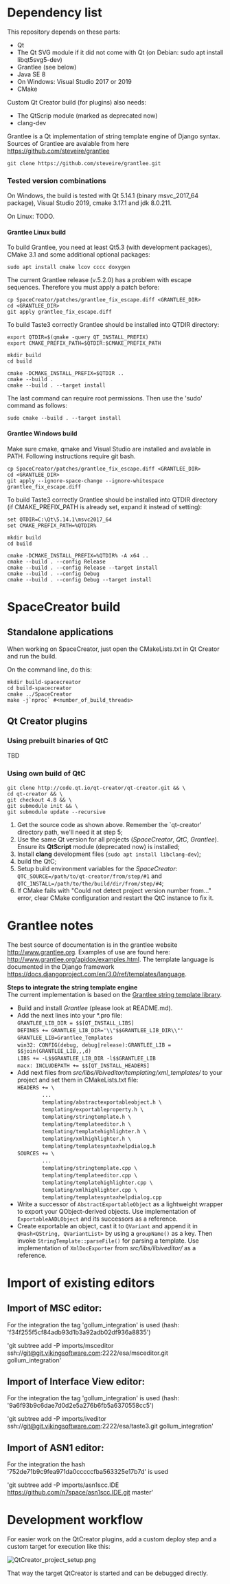 # Dependency list

This repository depends on these parts:

* Qt
* The Qt SVG module if it did not come with Qt (on Debian: sudo apt install libqt5svg5-dev)
* Grantlee (see below)
* Java SE 8
* On Windows: Visual Studio 2017 or 2019
* CMake

Custom Qt Creator build (for plugins) also needs:

* The QtScrip module (marked as deprecated now)
* clang-dev

Grantlee is a Qt implementation of string template engine of Django syntax.
Sources of Grantlee are avalable from here https://github.com/steveire/grantlee

    git clone https://github.com/steveire/grantlee.git

### Tested version combinations

On Windows, the build is tested with Qt 5.14.1 (binary msvc_2017_64 package), Visual Studio 2019, cmake 3.17.1 and jdk 8.0.211.

On Linux: TODO.

#### Grantlee Linux build

To build Grantlee, you need at least Qt5.3 (with development packages), CMake 3.1 and
some additional optional packages:

    sudo apt install cmake lcov cccc doxygen

The current Grantlee release (v.5.2.0) has a problem with escape sequences.
Therefore you must apply a patch before:

    cp SpaceCreator/patches/grantlee_fix_escape.diff <GRANTLEE_DIR>
    cd <GRANTLEE_DIR>
    git apply grantlee_fix_escape.diff

To build Taste3 correctly Grantlee should be installed into QTDIR directory:

    export QTDIR=$(qmake -query QT_INSTALL_PREFIX)
    export CMAKE_PREFIX_PATH=$QTDIR:$CMAKE_PREFIX_PATH

    mkdir build
    cd build

    cmake -DCMAKE_INSTALL_PREFIX=$QTDIR ..
    cmake --build .
    cmake --build . --target install

The last command can require root permissions. Then use the 'sudo' command as follows:

    sudo cmake --build . --target install

#### Grantlee Windows build

Make sure cmake, qmake and Visual Studio are installed and avalable in PATH.
Following instructions require git bash.

    cp SpaceCreator/patches/grantlee_fix_escape.diff <GRANTLEE_DIR>
    cd <GRANTLEE_DIR>
    git apply --ignore-space-change --ignore-whitespace grantlee_fix_escape.diff

To build Taste3 correctly Grantlee should be installed into QTDIR directory (if CMAKE_PREFIX_PATH is already set, expand it instead of setting):

    set QTDIR=C:\Qt\5.14.1\msvc2017_64
    set CMAKE_PREFIX_PATH=%QTDIR%

    mkdir build
    cd build

    cmake -DCMAKE_INSTALL_PREFIX=%QTDIR% -A x64 ..
    cmake --build . --config Release
    cmake --build . --config Release --target install
    cmake --build . --config Debug
    cmake --build . --config Debug --target install

# SpaceCreator build

## Standalone applications

When working on SpaceCreator, just open the CMakeLists.txt in Qt Creator and run the build.

On the command line, do this:

    mkdir build-spacecreator
    cd build-spacecreator
    cmake ../SpaceCreator
    make -j`nproc` #<number_of_build_threads>

## Qt Creator plugins

### Using prebuilt binaries of QtC

TBD

### Using own build of QtC

```
git clone http://code.qt.io/qt-creator/qt-creator.git && \
cd qt-creator && \
git checkout 4.8 && \
git submodule init && \
git submodule update --recursive
```

1. Get the source code as shown above. Remember the `qt-creator' directory path, we'll need it at step 5;
1. Use the same Qt version for all projects (*SpaceCreator*, *QtC*, *Grantlee*). Ensure its **QtScript** module (deprecated now) is installed;
1. Install **clang** development files (`sudo apt install libclang-dev`);
1. build the QtC;
1. Setup build environment variables for the *SpaceCreator*: `QTC_SOURCE=/path/to/qt-creator/from/step/#1` and `QTC_INSTALL=/path/to/the/build/dir/from/step/#4`;
1. If CMake fails with "Could not detect project version number from..." error, clear CMake configuration and restart the QtC instance to fix it.

# Grantlee notes

The best source of documentation is in the grantlee website http://www.grantlee.org. Examples of use are found here: http://www.grantlee.org/apidox/examples.html.
The template language is documented in the Django framework https://docs.djangoproject.com/en/3.0/ref/templates/language.

**Steps to integrate the string template engine**<br>
The current implementation is based on the [Grantlee string template library](https://github.com/steveire/grantlee).
*  Build and install *Grantlee* (please look at README.md).
*  Add the next lines into your *.pro file:<br>
`GRANTLEE_LIB_DIR = $$[QT_INSTALL_LIBS]`<br>
`DEFINES += GRANTLEE_LIB_DIR='\\"$$GRANTLEE_LIB_DIR\\"'`<br>
`GRANTLEE_LIB=Grantlee_Templates`<br>
`win32: CONFIG(debug, debug|release):GRANTLEE_LIB = $$join(GRANTLEE_LIB,,,d)`<br>
`LIBS += -L$$GRANTLEE_LIB_DIR -l$$GRANTLEE_LIB`<br>
`macx: INCLUDEPATH += $$[QT_INSTALL_HEADERS]`
*  Add next files from *src/libs/libiveditor/templating/xml_templates/* to your project and set them in CMakeLists.txt file:<br>
`HEADERS += \`<br>
`        ...`<br>
`        templating/abstractexportableobject.h \`<br>
`        templating/exportableproperty.h \`<br>
`        templating/stringtemplate.h \`<br>
`        templating/templateeditor.h \`<br>
`        templating/templatehighlighter.h \`<br>
`        templating/xmlhighlighter.h \`<br>
`        templating/templatesyntaxhelpdialog.h`<br>
`SOURCES += \`<br>
`        ...`<br>
`        templating/stringtemplate.cpp \`<br>
`        templating/templateeditor.cpp \`<br>
`        templating/templatehighlighter.cpp \`<br>
`        templating/xmlhighlighter.cpp \`<br>
`        templating/templatesyntaxhelpdialog.cpp`
*  Write a successor of `AbstractExportableObject` as a lightweight wrapper to export your QObject-derived objects. Use implementation of `ExportableAADLObject` and its successors as a reference.
*  Create exportable an object, cast it to `QVariant` and append it in `QHash<QString, QVariantList>` by using a `groupName()` as a key. Then invoke `StringTemplate::parseFile()` for parsing a template. Use implementation of `XmlDocExporter` from *src/libs/libiveditor/* as a reference.

# Import of existing editors

## Import of MSC editor:

For the integration the tag 'gollum_integration' is used (hash: 'f34f255f5cf84adb93d1b3a92adb02df936a8835')

'git subtree add -P imports/msceditor ssh://git@git.vikingsoftware.com:2222/esa/msceditor.git gollum_integration'

## Import of Interface View editor:

For the integration the tag 'gollum_integration' is used (hash: '9a6f93b9c6dae7d0d2e5a276b6fb5a6370558cc5')

'git subtree add -P imports/iveditor ssh://git@git.vikingsoftware.com:2222/esa/taste3.git gollum_integration'

## Import of ASN1 editor:

For the integration the hash '752de71b9c9fea971da0cccccfba563325e17b7d' is used

'git subtree add -P imports/asn1scc.IDE https://github.com/n7space/asn1scc.IDE.git master'

# Development workflow

For easier work on the QtCreator plugins, add a custom deploy step and a custom target for execution like this:

![QtCreator_project_setup.png](doc/images/QtCreator_project_setup.png)

That way the target QtCreator is started and can be debugged directly.
